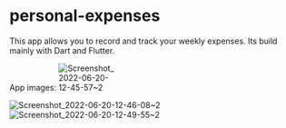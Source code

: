 # personal-expenses
This app allows you to record and track your weekly expenses. Its build mainly with Dart and Flutter.

App images:
<img src="https://user-images.githubusercontent.com/107255139/174595782-1bc3b3fc-9ecf-4dbf-abe8-6deae38c1204.png" alt="Screenshot_2022-06-20-12-45-57~2" style="max-width: 20%;">

![Screenshot_2022-06-20-12-46-08~2](https://user-images.githubusercontent.com/107255139/174595805-d6065a5f-b157-4c23-811c-021a482a792d.png)
![Screenshot_2022-06-20-12-49-55~2](https://user-images.githubusercontent.com/107255139/174595826-1d047c41-5229-4df5-abf6-3a153c39f4e5.png)
